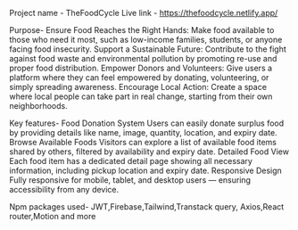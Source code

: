 Project name - TheFoodCycle
Live link - https://thefoodcycle.netlify.app/


Purpose-
Ensure Food Reaches the Right Hands:
Make food available to those who need it most, such as low-income families, students, or anyone facing food insecurity.
Support a Sustainable Future:
Contribute to the fight against food waste and environmental pollution by promoting re-use and proper food distribution.
Empower Donors and Volunteers:
Give users a platform where they can feel empowered by donating, volunteering, or simply spreading awareness.
Encourage Local Action:
Create a space where local people can take part in real change, starting from their own neighborhoods.

Key features-
Food Donation System
Users can easily donate surplus food by providing details like name, image, quantity, location, and expiry date.
Browse Available Foods
Visitors can explore a list of available food items shared by others, filtered by availability and expiry date.
Detailed Food View
Each food item has a dedicated detail page showing all necessary information, including pickup location and expiry date.
Responsive Design
Fully responsive for mobile, tablet, and desktop users — ensuring accessibility from any device.

Npm packages used-
JWT,Firebase,Tailwind,Transtack query, Axios,React router,Motion and more


